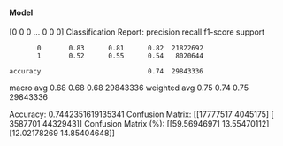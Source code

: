 #### Model
[0 0 0 ... 0 0 0]
Classification Report:
              precision    recall  f1-score   support

           0       0.83      0.81      0.82  21822692
           1       0.52      0.55      0.54   8020644

    accuracy                           0.74  29843336
   macro avg       0.68      0.68      0.68  29843336
weighted avg       0.75      0.74      0.75  29843336

Accuracy: 0.7442351619135341
Confusion Matrix:
[[17777517  4045175]
 [ 3587701  4432943]]
Confusion Matrix (%):
[[59.56946971 13.55470112]
 [12.02178269 14.85404648]]
